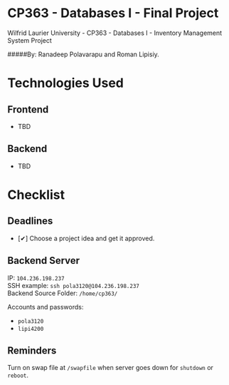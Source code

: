 CP363 - Databases I - Final Project
==================

Wilfrid Laurier University - CP363 - Databases I - Inventory Management System Project

#####By: Ranadeep Polavarapu and Roman Lipisiy.


Technologies Used
==================
Frontend
-------------
* TBD

Backend
-------------
* TBD

Checklist
=========
Deadlines
-------------
*  [✔] Choose a project idea and get it approved.

Backend Server
-------------
IP: `104.236.198.237`  
SSH example: `ssh pola3120@104.236.198.237`  
Backend Source Folder: `/home/cp363/`  

Accounts and passwords:  
*	`pola3120`  
*	`lipi4200`  

Reminders
--------
Turn on swap file at `/swapfile` when server goes down for `shutdown` or `reboot`.
